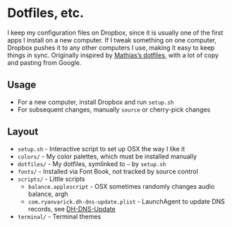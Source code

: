 # Dotfiles, etc.

I keep my configuration files on Dropbox, since it is usually one of the first apps I install on a new computer. If I tweak something on one computer, Dropbox pushes it to any other computers I use, making it easy to keep things in sync. Originally inspired by [Mathias’s dotfiles](https://github.com/mathiasbynens/dotfiles), with a lot of copy and pasting from Google.

## Usage

* For a new computer, install Dropbox and run `setup.sh`
* For subsequent changes, manually `source` or cherry-pick changes

## Layout

* `setup.sh` - Interactive script to set up OSX the way I like it
* `colors/` - My color palettes, which must be installed manually
* `dotfiles/` - My dotfiles, symlinked to `~` by `setup.sh`
* `fonts/` - Installed via Font Book, not tracked by source control
* `scripts/` - Little scripts
    * `balance.applescript` - OSX sometimes randomly changes audio balance, argh
    * `com.ryanvarick.dh-dns-update.plist` - LaunchAgent to update DNS records, see [DH-DNS-Update](https://github.com/ryanvarick/dh-dns-update)
* `terminal/` - Terminal themes
